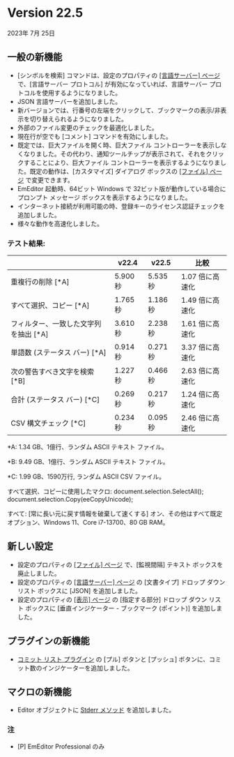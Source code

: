# Version 22.5

2023年 7月 25日

## 一般の新機能

- \[シンボルを検索\] コマンドは、設定のプロパティの [\[言語サーバー\] ページ](../dlg/properties/language_server/index) で、\[言語サーバー プロトコル\] が有効になっていれば、言語サーバー プロトコルを使用するようになりました。 <pro />
- JSON 言語サーバーを追加しました。 <pro />
- 新バージョンでは、行番号の左端をクリックして、ブックマークの表示/非表示を切り替えられるようになりました。
- 外部のファイル変更のチェックを最適化しました。
- 現在行が空でも \[コメント\] コマンドを有効にしました。
- 既定では、巨大ファイルを開く時、巨大ファイル コントローラーを表示しなくなりました。その代わり、通知ツールチップが表示されて、それをクリックすることにより、巨大ファイル コントローラーを表示するようになりました。既定の動作は、\[カスタマイズ\] ダイアログ ボックスの [\[ファイル\] ページ](../dlg/customize/file/index) で変更できます。 <pro />
- EmEditor 起動時、64ビット Windows で 32ビット版が動作している場合にプロンプト メッセージ ボックスを表示するようになりました。
- インターネット接続が利用可能の時、登録キーのライセンス認証チェックを追加しました。
- 様々な動作を高速化しました。

### テスト結果:

|  | v22.4 | v22.5 | 比較 |
| --- | --- | --- | --- |
| 重複行の削除 \[\*A\] | 5.900 秒 | 5.535 秒 | 1.07 倍に高速化 |
| すべて選択、コピー \[\*A\] | 1.765 秒 | 1.186 秒 | 1.49 倍に高速化 |
| フィルター、一致した文字列を抽出 \[\*A\] | 3.610 秒 | 2.238 秒 | 1.61 倍に高速化 |
| 単語数 (ステータス バー) \[\*A\] | 0.914 秒 | 0.271 秒 | 3.37 倍に高速化 |
| 次の警告すべき文字を検索 \[\*B\] | 1.227 秒 | 0.466 秒 | 2.63 倍に高速化 |
| 合計 (ステータス バー) \[\*C\] | 0.269 秒 | 0.217 秒 | 1.24 倍に高速化 |
| CSV 構文チェック \[\*C\] | 0.234 秒 | 0.095 秒 | 2.46 倍に高速化 |

\*A: 1.34 GB、1億行、ランダム ASCII テキスト ファイル。

\*B: 9.49 GB、1億行、ランダム ASCII テキスト ファイル。

\*C: 1.99 GB、1590万行, ランダム ASCII CSV ファイル。

すべて選択、コピーに使用したマクロ: document.selection.SelectAll(); document.selection.Copy(eeCopyUnicode);

すべて: \[常に長い元に戻す情報を破棄して速くする\] オン、その他はすべて既定オプション、Windows 11、Core i7-13700、80 GB RAM。

## 新しい設定

- 設定のプロパティの [\[ファイル\] ページ](../dlg/properties/file/index) で、\[監視間隔\] テキスト ボックスを廃止しました。
- 設定のプロパティの [\[言語サーバー\] ページ](../dlg/properties/language_server/index) の \[文書タイプ\] ドロップ ダウン リスト ボックスに \[JSON\] を追加しました。 <pro />
- 設定のプロパティの [\[表示\] ページ](../dlg/properties/display/index) の \[指定する部分\] ドロップ ダウン リスト ボックスに \[垂直インジケーター \- ブックマーク (ポイント)\] を追加しました。

## プラグインの新機能 <pro />

- [コミット リスト プラグイン](../howto/plugin/plugin_commit_list) の \[プル\] ボタンと \[プッシュ\] ボタンに、コミット数のインジケーターを追加しました。

## マクロの新機能 <pro />

- Editor オブジェクトに [Stderr メソッド](../macro/editor/stderr) を追加しました。

### 注

- \[P\] EmEditor Professional のみ
